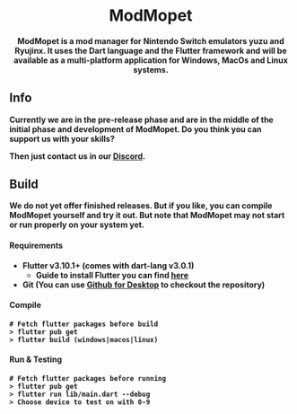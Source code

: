 <h1 align="center">ModMopet</h1>

<h4 align="center"><b>ModMopet is a mod manager for Nintendo Switch emulators <b>yuzu and <b>Ryujinx</b>. It uses the Dart language and the Flutter framework and will be available as a multi-platform application for Windows, MacOs and Linux systems.</h4>

## Info
Currently we are in the **pre-release** phase and are in the middle of the initial phase and development of ModMopet. Do you think you can support us with your skills?  
  
Then just contact us in our [Discord](https://discord.gg/TthKPE3X).

## Build
We do not yet offer finished releases. But if you like, you can compile ModMopet yourself and try it out. But note that ModMopet may not start or run properly on your system yet.

#### Requirements
- Flutter v3.10.1+ (comes with dart-lang v3.0.1)
	- Guide to install Flutter you can find [here](https://docs.flutter.dev/get-started/install)
- Git (You can use [Github for Desktop](https://desktop.github.com) to checkout the repository)

#### Compile
    # Fetch flutter packages before build
    > flutter pub get
    > flutter build (windows|macos|linux)

#### Run & Testing
    # Fetch flutter packages before running
    > flutter pub get
    > flutter run lib/main.dart --debug
    > Choose device to test on with 0-9
